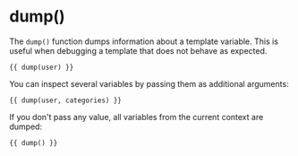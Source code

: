 # dump()

The `dump()` function dumps information about a template variable. This is useful when debugging a template that does not behave as expected.

    {{ dump(user) }}

You can inspect several variables by passing them as additional arguments:

    {{ dump(user, categories) }}

If you don't pass any value, all variables from the current context are dumped:

    {{ dump() }}
